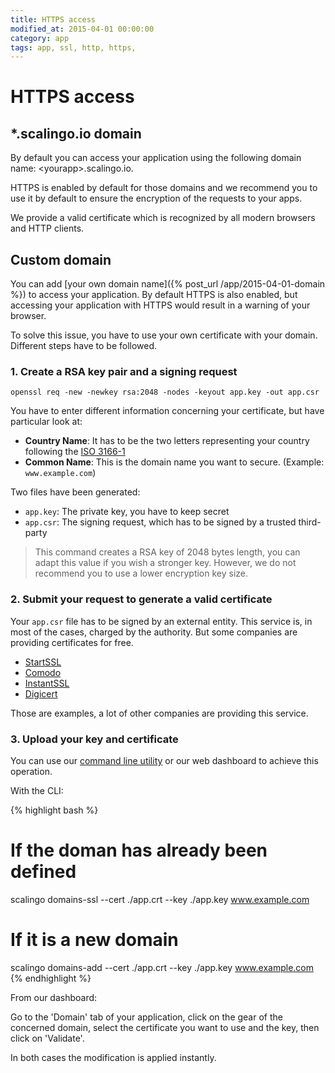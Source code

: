 ```yaml
---
title: HTTPS access
modified_at: 2015-04-01 00:00:00
category: app
tags: app, ssl, http, https,
---
```


# HTTPS access

## *.scalingo.io domain

By default you can access your application using the following domain name:
\<yourapp\>.scalingo.io.

HTTPS is enabled by default for those domains and we recommend you to use
it by default to ensure the encryption of the requests to your apps.

We provide a valid certificate which is recognized by all modern browsers and HTTP
clients.

## Custom domain

You can add [your own domain name]({% post_url /app/2015-04-01-domain %}) to access your application. By
default HTTPS is also enabled, but accessing your application with HTTPS would result
in a warning of your browser.

To solve this issue, you have to use your own certificate with your domain. Different
steps have to be followed.

### 1. Create a RSA key pair and a signing request

`openssl req -new -newkey rsa:2048 -nodes -keyout app.key -out app.csr`

You have to enter different information concerning your certificate, but have
particular look at:

* __Country Name__: It has to be the two letters representing your country following the
[ISO 3166-1](https://en.wikipedia.org/wiki/ISO_3166-1_alpha-2)
* __Common Name__: This is the domain name you want to secure. (Example: `www.example.com`)

Two files have been generated:

* `app.key`: The private key, you have to keep secret
* `app.csr`: The signing request, which has to be signed by a trusted third-party

> This command creates a RSA key of 2048 bytes length, you can adapt this
> value if you wish a stronger key. However, we do not recommend you to use a
> lower encryption key size.

### 2. Submit your request to generate a valid certificate

Your `app.csr` file has to be signed by an external entity. This service is, in most
of the cases, charged by the authority. But some companies are providing certificates
for free.

* [StartSSL](https://www.startssl.com/)
* [Comodo](https://ssl.comodo.com)
* [InstantSSL](https://www.instantssl.com/)
* [Digicert](https://www.digicert.com/ssl-certificate.htm)

Those are examples, a lot of other companies are providing this service.

### 3. Upload your key and certificate

You can use our [command line utility](http://cli.scalingo.com) or our web dashboard
to achieve this operation.

With the CLI:

{% highlight bash %}
# If the doman has already been defined
scalingo domains-ssl --cert ./app.crt --key ./app.key www.example.com

# If it is a new domain
scalingo domains-add --cert ./app.crt --key ./app.key www.example.com
{% endhighlight %}

From our dashboard:

Go to the 'Domain' tab of your application, click on the gear of the concerned domain,
select the certificate you want to use and the key, then click on 'Validate'.

In both cases the modification is applied instantly.

